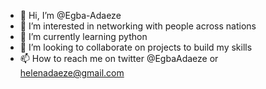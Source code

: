 - 👋 Hi, I’m @Egba-Adaeze
- 👀 I’m interested in networking with people across nations
- 🌱 I’m currently learning python
- 💞️ I’m looking to collaborate on projects to build my skills
- 📫 How to reach me on twitter @EgbaAdaeze or helenadaeze@gmail.com

<!---
Egba-Adaeze/Egba-Adaeze is a ✨ special ✨ repository because its `README.md` (this file) appears on your GitHub profile.
You can click the Preview link to take a look at your changes.
--->
